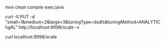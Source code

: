 mvn clean compile exec:java

curl -X PUT -d "small=1&medium=2&large=3&tuningType=dsdfs&tuningMethod=ANALYTIChgAL" http://localhost:9998/scale -v

curl localhost:9998/scale
